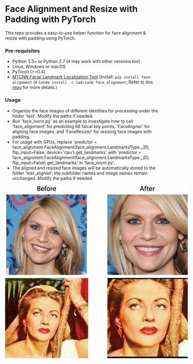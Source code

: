 # Face Alignment and Resize with Padding with PyTorch

This repo provides a easy-to-use helper function for face alignment & resize with padding using PyTorch.

### Pre-requisites

* Python 3.5+ or Python 2.7 (it may work with other versions too)
* Linux, Windows or macOS
* PyTorch (>=0.4)
* [MTCNN Facial Landmark Localization Tool](https://arxiv.org/pdf/1604.02878.pdf) (Install: `pip install face-alignment` or `conda install -c 1adrianb face_alignment`; Refer to this [repo](https://github.com/1adrianb/face-alignment) for more details.)

### Usage

* Organize the face images of different identities for processing under the folder 'test'. Modify the paths if needed.
* Run 'face_norm.py' as an example to investigate how to call 'face_alignment' for predicting 68 faical key points, 'FaceAligner' for aligning face images, and 'FaceResizer' for resizing face images with padding.
* For usage with GPUs, replace 'predictor = face_alignment.FaceAlignment(face_alignment.LandmarksType._2D, flip_input=False, device='cpu').get_landmarks' with 'predictor = face_alignment.FaceAlignment(face_alignment.LandmarksType._2D, flip_input=False).get_landmarks' in 'face_norm.py'.
* The aligned and resized face images will be automatically stored to the folder 'test_aligned', the subfolder names and image names remain unchanged. Modify the paths if needed.

<p align='center'>
<img src='pub/results.png' title='Examples for Face Alignment and Resize with Padding' style='max-width:600px'></img>
</p>
